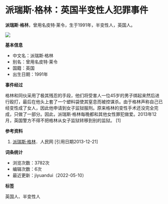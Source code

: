 # 派瑞斯·格林：英国半变性人犯罪事件

**派瑞斯·格林**，曾用名皮特·莱令，生于1991年，半变性人，英国人。

![](https://bkssl.bdimg.com/resource/lemma/images/5fd55c22db8790899b5d.png)

**基本信息**

*   中文名：派瑞斯·格林
*   别名：曾用名皮特·莱令
*   国籍：英国
*   出生日期：1991年

**事件经过**

格林和同伙采用了极其残忍的手段，他们将受害人一位45岁的男子绑起来然后进行殴打，最后在他头上套了一个塑料袋使其窒息而被控谋杀。由于格林声称自己已经变性成了女人，因此他申请到女子监狱服刑。原来格林的变性手术还没完全完成，只做了一部分。因此，派瑞斯·格林每晚都和其他女性罪犯做爱。2013年12月，英国警方不得不把格林从女子监狱转移到别的监狱。 \[1\]

**参考资料**

1.  [派瑞斯·格林](http://www.people.com.cn/)．人民网 \[引用日期2013-12-21]

**词条统计**

*   浏览次数：3782次
*   编辑次数：6次
*   最近更新：jiyuandui（2022-05-10）

**标签**

英国人、半变性人
